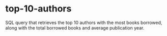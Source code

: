 # top-10-authors
 SQL query that retrieves the top 10 authors with the most books borrowed, along with the total borrowed books and average publication year.
